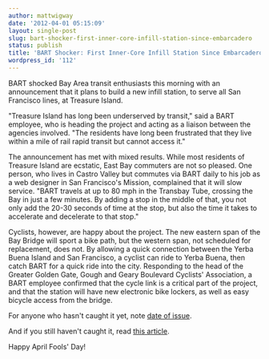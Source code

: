```yaml
---
author: mattwigway
date: '2012-04-01 05:15:09'
layout: single-post
slug: bart-shocker-first-inner-core-infill-station-since-embarcadero
status: publish
title: 'BART Shocker: First Inner-Core Infill Station Since Embarcadero'
wordpress_id: '112'
---
```


BART shocked Bay Area transit enthusiasts this morning with an announcement that it plans to build a new infill station, to serve all San Francisco lines, at Treasure Island.

"Treasure Island has long been underserved by transit," said a BART employee, who is heading the project and acting as a liaison between the agencies involved. "The residents have long been frustrated that they live within a mile of rail rapid transit but cannot access it."

The announcement has met with mixed results. While most residents of Treasure Island are ecstatic, East Bay commuters are not so pleased. One person, who lives in Castro Valley but commutes via BART daily to his job as a web designer in San Francisco's Mission, complained that it will slow service. "BART travels at up to 80 mph in the Transbay Tube, crossing the Bay in just a few minutes. By adding a stop in the middle of that, you not only add the 20-30 seconds of time at the stop, but also the time it takes to accelerate and decelerate to that stop."

Cyclists, however, are happy about the project. The new eastern span of the Bay Bridge will sport a bike path, but the western span, not scheduled for replacement, does not. By allowing a quick connection between the Yerba Buena Island and San Francisco, a cyclist can ride to Yerba Buena, then catch BART for a quick ride into the city. Responding to the head of the Greater Golden Gate, Gough and Geary Boulevard Cyclists' Association, a BART employee confirmed that the cycle link is a critical part of the project, and that the station will have new electronic bike lockers, as well as easy bicycle access from the bridge.

For anyone who hasn't caught it yet, note [date of issue](http://en.wikipedia.org/wiki/April_Fools%27_Day).

And if you still haven't caught it, read [this article](http://en.wikipedia.org/wiki/April_Fools%27_Day).

Happy April Fools' Day!
